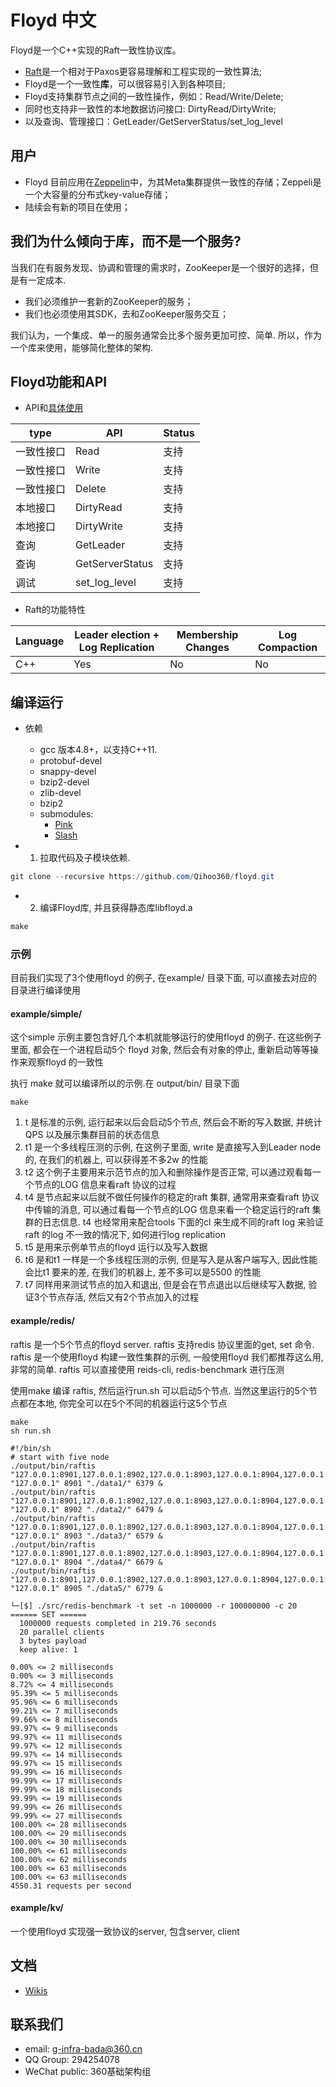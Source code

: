# Floyd 中文

Floyd是一个C++实现的Raft一致性协议库。 

* [Raft](https://raft.github.io/)是一个相对于Paxos更容易理解和工程实现的一致性算法;
* Floyd是一个一致性**库**，可以很容易引入到各种项目; 
* Floyd支持集群节点之间的一致性操作，例如：Read/Write/Delete; 
* 同时也支持非一致性的本地数据访问接口: DirtyRead/DirtyWrite;
* 以及查询、管理接口：GetLeader/GetServerStatus/set_log_level

## 用户

* Floyd 目前应用在[Zeppelin](https://github.com/Qihoo360/zeppelin)中，为其Meta集群提供一致性的存储；Zeppeli是一个大容量的分布式key-value存储；
* 陆续会有新的项目在使用；

## 我们为什么倾向于库，而不是一个服务?

当我们在有服务发现、协调和管理的需求时，ZooKeeper是一个很好的选择，但是有一定成本. 
* 我们必须维护一套新的ZooKeeper的服务；
* 我们也必须使用其SDK，去和ZooKeeper服务交互； 

我们认为，一个集成、单一的服务通常会比多个服务更加可控、简单. 所以，作为一个库来使用，能够简化整体的架构.  


## Floyd功能和API

* API和[具体使用](https://github.com/Qihoo360/floyd/wiki/API%E4%BB%8B%E7%BB%8D%E4%B8%8E%E4%BD%BF%E7%94%A8)

| type  | API             | Status |
| ----- | --------------- | ------ |
| 一致性接口 | Read            | 支持     |
| 一致性接口 | Write           | 支持     |
| 一致性接口 | Delete          | 支持     |
| 本地接口  | DirtyRead       | 支持     |
| 本地接口  | DirtyWrite      | 支持     |
| 查询    | GetLeader       | 支持     |
| 查询    | GetServerStatus | 支持     |
| 调试    | set_log_level   | 支持     |

* Raft的功能特性

| Language | Leader election + Log Replication | Membership Changes | Log Compaction |
| -------- | --------------------------------- | ------------------ | -------------- |
| C++      | Yes                               | No                 | No             |


## 编译运行

* 依赖
    - gcc 版本4.8+，以支持C++11.
    - protobuf-devel
    - snappy-devel  
    - bzip2-devel
    - zlib-devel
    - bzip2
    - submodules:
        - [Pink](https://github.com/Qihoo360/pink)
        - [Slash](https://github.com/Qihoo360/slash)


* 1) 拉取代码及子模块依赖.
```powershell
git clone --recursive https://github.com/Qihoo360/floyd.git
```
* 2) 编译Floyd库, 并且获得静态库libfloyd.a
```powershell
make
```

### 示例

目前我们实现了3个使用floyd 的例子, 在example/ 目录下面, 可以直接去对应的目录进行编译使用

####  example/simple/

这个simple 示例主要包含好几个本机就能够运行的使用floyd 的例子.
在这些例子里面, 都会在一个进程启动5个 floyd 对象, 然后会有对象的停止, 重新启动等等操作来观察floyd 的一致性

执行 make 就可以编译所以的示例.在 output/bin/ 目录下面
```
make
```

1. t 是标准的示例, 运行起来以后会启动5个节点, 然后会不断的写入数据, 并统计QPS 以及展示集群目前的状态信息
2. t1 是一个多线程压测的示例, 在这例子里面, write 是直接写入到Leader node的, 在我们的机器上, 可以获得差不多2w 的性能
3. t2 这个例子主要用来示范节点的加入和删除操作是否正常, 可以通过观看每一个节点的LOG 信息来看raft 协议的过程
4. t4 是节点起来以后就不做任何操作的稳定的raft 集群, 通常用来查看raft 协议中传输的消息, 可以通过看每一个节点的LOG 信息来看一个稳定运行的raft 集群的日志信息. t4 也经常用来配合tools 下面的cl 来生成不同的raft log 来验证raft 的log 不一致的情况下, 如何进行log replication
5. t5 是用来示例单节点的floyd 运行以及写入数据
6. t6 是和t1 一样是一个多线程压测的示例, 但是写入是从客户端写入, 因此性能会比t1 要来的差, 在我们的机器上, 差不多可以是5500 的性能
7. t7 同样用来测试节点的加入和退出, 但是会在节点退出以后继续写入数据, 验证3个节点存活, 然后又有2个节点加入的过程

#### example/redis/

raftis 是一个5个节点的floyd server. raftis 支持redis 协议里面的get, set 命令. 
raftis 是一个使用floyd 构建一致性集群的示例, 一般使用floyd 我们都推荐这么用, 非常的简单. raftis 可以直接使用 reids-cli, redis-benchmark 进行压测


使用make 编译 raftis, 然后运行run.sh 可以启动5个节点.  当然这里运行的5个节点都在本地, 你完全可以在5个不同的机器运行这5个节点

```
make
sh run.sh
```

```
#!/bin/sh
# start with five node
./output/bin/raftis "127.0.0.1:8901,127.0.0.1:8902,127.0.0.1:8903,127.0.0.1:8904,127.0.0.1:8905" "127.0.0.1" 8901 "./data1/" 6379 &
./output/bin/raftis "127.0.0.1:8901,127.0.0.1:8902,127.0.0.1:8903,127.0.0.1:8904,127.0.0.1:8905" "127.0.0.1" 8902 "./data2/" 6479 &
./output/bin/raftis "127.0.0.1:8901,127.0.0.1:8902,127.0.0.1:8903,127.0.0.1:8904,127.0.0.1:8905" "127.0.0.1" 8903 "./data3/" 6579 &
./output/bin/raftis "127.0.0.1:8901,127.0.0.1:8902,127.0.0.1:8903,127.0.0.1:8904,127.0.0.1:8905" "127.0.0.1" 8904 "./data4/" 6679 &
./output/bin/raftis "127.0.0.1:8901,127.0.0.1:8902,127.0.0.1:8903,127.0.0.1:8904,127.0.0.1:8905" "127.0.0.1" 8905 "./data5/" 6779 &
```


```
└─[$] ./src/redis-benchmark -t set -n 1000000 -r 100000000 -c 20
====== SET ======
  1000000 requests completed in 219.76 seconds
  20 parallel clients
  3 bytes payload
  keep alive: 1

0.00% <= 2 milliseconds
0.00% <= 3 milliseconds
8.72% <= 4 milliseconds
95.39% <= 5 milliseconds
95.96% <= 6 milliseconds
99.21% <= 7 milliseconds
99.66% <= 8 milliseconds
99.97% <= 9 milliseconds
99.97% <= 11 milliseconds
99.97% <= 12 milliseconds
99.97% <= 14 milliseconds
99.97% <= 15 milliseconds
99.99% <= 16 milliseconds
99.99% <= 17 milliseconds
99.99% <= 18 milliseconds
99.99% <= 19 milliseconds
99.99% <= 26 milliseconds
99.99% <= 27 milliseconds
100.00% <= 28 milliseconds
100.00% <= 29 milliseconds
100.00% <= 30 milliseconds
100.00% <= 61 milliseconds
100.00% <= 62 milliseconds
100.00% <= 63 milliseconds
100.00% <= 63 milliseconds
4550.31 requests per second
```
#### example/kv/

一个使用floyd 实现强一致协议的server, 包含server, client



## 文档
* [Wikis](https://github.com/Qihoo360/floyd/wiki)

## 联系我们

* email: g-infra-bada@360.cn
* QQ Group: 294254078
* WeChat public: 360基础架构组 
